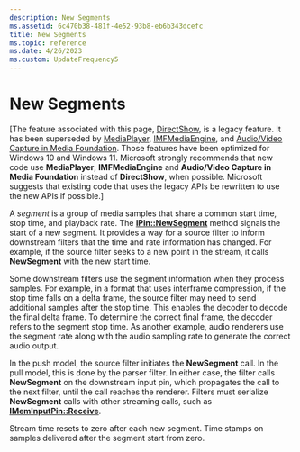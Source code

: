```yaml
---
description: New Segments
ms.assetid: 6c470b38-481f-4e52-93b8-eb6b343dcefc
title: New Segments
ms.topic: reference
ms.date: 4/26/2023
ms.custom: UpdateFrequency5
---
```


# New Segments

\[The feature associated with this page, [DirectShow](/windows/win32/directshow/directshow), is a legacy feature. It has been superseded by [MediaPlayer](/uwp/api/Windows.Media.Playback.MediaPlayer), [IMFMediaEngine](/windows/win32/api/mfmediaengine/nn-mfmediaengine-imfmediaengine), and [Audio/Video Capture in Media Foundation](/windows/win32/medfound/audio-video-capture-in-media-foundation). Those features have been optimized for Windows 10 and Windows 11. Microsoft strongly recommends that new code use **MediaPlayer**, **IMFMediaEngine** and **Audio/Video Capture in Media Foundation** instead of **DirectShow**, when possible. Microsoft suggests that existing code that uses the legacy APIs be rewritten to use the new APIs if possible.\]

A *segment* is a group of media samples that share a common start time, stop time, and playback rate. The [**IPin::NewSegment**](/windows/desktop/api/Strmif/nf-strmif-ipin-newsegment) method signals the start of a new segment. It provides a way for a source filter to inform downstream filters that the time and rate information has changed. For example, if the source filter seeks to a new point in the stream, it calls **NewSegment** with the new start time.

Some downstream filters use the segment information when they process samples. For example, in a format that uses interframe compression, if the stop time falls on a delta frame, the source filter may need to send additional samples after the stop time. This enables the decoder to decode the final delta frame. To determine the correct final frame, the decoder refers to the segment stop time. As another example, audio renderers use the segment rate along with the audio sampling rate to generate the correct audio output.

In the push model, the source filter initiates the **NewSegment** call. In the pull model, this is done by the parser filter. In either case, the filter calls **NewSegment** on the downstream input pin, which propagates the call to the next filter, until the call reaches the renderer. Filters must serialize **NewSegment** calls with other streaming calls, such as [**IMemInputPin::Receive**](/windows/desktop/api/Strmif/nf-strmif-imeminputpin-receive).

Stream time resets to zero after each new segment. Time stamps on samples delivered after the segment start from zero.

 

 



